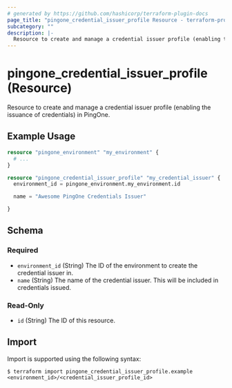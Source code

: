 ```yaml
---
# generated by https://github.com/hashicorp/terraform-plugin-docs
page_title: "pingone_credential_issuer_profile Resource - terraform-provider-pingone"
subcategory: ""
description: |-
  Resource to create and manage a credential issuer profile (enabling the issuance of credentials) in PingOne.
---
```


# pingone_credential_issuer_profile (Resource)

Resource to create and manage a credential issuer profile (enabling the issuance of credentials) in PingOne.

## Example Usage

```terraform
resource "pingone_environment" "my_environment" {
  # ...
}

resource "pingone_credential_issuer_profile" "my_credential_issuer" {
  environment_id = pingone_environment.my_environment.id

  name = "Awesome PingOne Credentials Issuer"

}
```

<!-- schema generated by tfplugindocs -->
## Schema

### Required

- `environment_id` (String) The ID of the environment to create the credential issuer in.
- `name` (String) The name of the credential issuer. This will be included in credentials issued.

### Read-Only

- `id` (String) The ID of this resource.

## Import

Import is supported using the following syntax:

```shell
$ terraform import pingone_credential_issuer_profile.example <environment_id>/<credential_issuer_profile_id>
```
